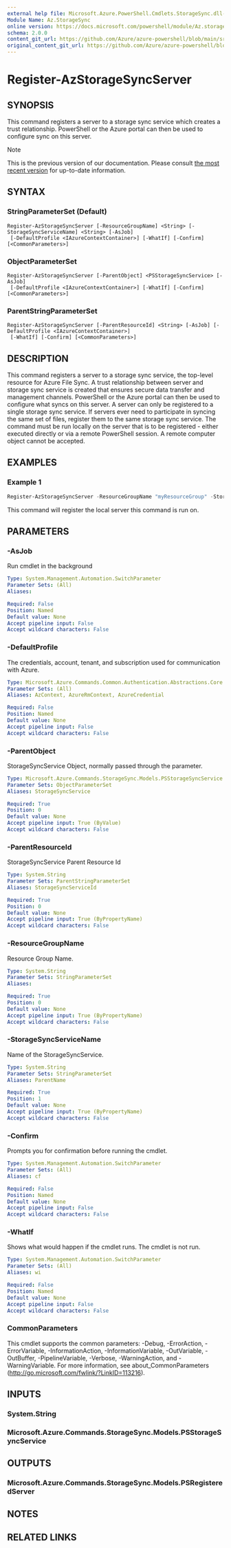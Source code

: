 ```yaml
---
external help file: Microsoft.Azure.PowerShell.Cmdlets.StorageSync.dll-Help.xml
Module Name: Az.StorageSync
online version: https://docs.microsoft.com/powershell/module/Az.storagesync/register-Azstoragesyncserver
schema: 2.0.0
content_git_url: https://github.com/Azure/azure-powershell/blob/main/src/StorageSync/StorageSync/help/Register-AzStorageSyncServer.md
original_content_git_url: https://github.com/Azure/azure-powershell/blob/main/src/StorageSync/StorageSync/help/Register-AzStorageSyncServer.md
---
```


# Register-AzStorageSyncServer

## SYNOPSIS
This command registers a server to a storage sync service which creates a trust relationship. PowerShell or the Azure portal can then be used to configure sync on this server.

> [!NOTE]
>This is the previous version of our documentation. Please consult [the most recent version](/powershell/module/az.storagesync/register-azstoragesyncserver) for up-to-date information.

## SYNTAX

### StringParameterSet (Default)
```
Register-AzStorageSyncServer [-ResourceGroupName] <String> [-StorageSyncServiceName] <String> [-AsJob]
 [-DefaultProfile <IAzureContextContainer>] [-WhatIf] [-Confirm] [<CommonParameters>]
```

### ObjectParameterSet
```
Register-AzStorageSyncServer [-ParentObject] <PSStorageSyncService> [-AsJob]
 [-DefaultProfile <IAzureContextContainer>] [-WhatIf] [-Confirm] [<CommonParameters>]
```

### ParentStringParameterSet
```
Register-AzStorageSyncServer [-ParentResourceId] <String> [-AsJob] [-DefaultProfile <IAzureContextContainer>]
 [-WhatIf] [-Confirm] [<CommonParameters>]
```

## DESCRIPTION
This command registers a server to a storage sync service, the top-level resource for Azure File Sync. A trust relationship between server and storage sync service is created that ensures secure data transfer and management channels. PowerShell or the Azure portal can then be used to configure what syncs on this server. A server can only be registered to a single storage sync service. If servers ever need to participate in syncing the same set of files, register them to the same storage sync service.
The command must be run locally on the server that is to be registered - either executed directly or via a remote PowerShell session. A remote computer object cannot be accepted.

## EXAMPLES

### Example 1
```powershell
Register-AzStorageSyncServer -ResourceGroupName "myResourceGroup" -StorageSyncServiceName "myStorageSyncServiceName"
```

This command will register the local server this command is run on.

## PARAMETERS

### -AsJob
Run cmdlet in the background

```yaml
Type: System.Management.Automation.SwitchParameter
Parameter Sets: (All)
Aliases:

Required: False
Position: Named
Default value: None
Accept pipeline input: False
Accept wildcard characters: False
```

### -DefaultProfile
The credentials, account, tenant, and subscription used for communication with Azure.

```yaml
Type: Microsoft.Azure.Commands.Common.Authentication.Abstractions.Core.IAzureContextContainer
Parameter Sets: (All)
Aliases: AzContext, AzureRmContext, AzureCredential

Required: False
Position: Named
Default value: None
Accept pipeline input: False
Accept wildcard characters: False
```

### -ParentObject
StorageSyncService Object, normally passed through the parameter.

```yaml
Type: Microsoft.Azure.Commands.StorageSync.Models.PSStorageSyncService
Parameter Sets: ObjectParameterSet
Aliases: StorageSyncService

Required: True
Position: 0
Default value: None
Accept pipeline input: True (ByValue)
Accept wildcard characters: False
```

### -ParentResourceId
StorageSyncService Parent Resource Id

```yaml
Type: System.String
Parameter Sets: ParentStringParameterSet
Aliases: StorageSyncServiceId

Required: True
Position: 0
Default value: None
Accept pipeline input: True (ByPropertyName)
Accept wildcard characters: False
```

### -ResourceGroupName
Resource Group Name.

```yaml
Type: System.String
Parameter Sets: StringParameterSet
Aliases:

Required: True
Position: 0
Default value: None
Accept pipeline input: True (ByPropertyName)
Accept wildcard characters: False
```

### -StorageSyncServiceName
Name of the StorageSyncService.

```yaml
Type: System.String
Parameter Sets: StringParameterSet
Aliases: ParentName

Required: True
Position: 1
Default value: None
Accept pipeline input: True (ByPropertyName)
Accept wildcard characters: False
```

### -Confirm
Prompts you for confirmation before running the cmdlet.

```yaml
Type: System.Management.Automation.SwitchParameter
Parameter Sets: (All)
Aliases: cf

Required: False
Position: Named
Default value: None
Accept pipeline input: False
Accept wildcard characters: False
```

### -WhatIf
Shows what would happen if the cmdlet runs. The cmdlet is not run.

```yaml
Type: System.Management.Automation.SwitchParameter
Parameter Sets: (All)
Aliases: wi

Required: False
Position: Named
Default value: None
Accept pipeline input: False
Accept wildcard characters: False
```

### CommonParameters
This cmdlet supports the common parameters: -Debug, -ErrorAction, -ErrorVariable, -InformationAction, -InformationVariable, -OutVariable, -OutBuffer, -PipelineVariable, -Verbose, -WarningAction, and -WarningVariable. For more information, see about_CommonParameters (http://go.microsoft.com/fwlink/?LinkID=113216).

## INPUTS

### System.String

### Microsoft.Azure.Commands.StorageSync.Models.PSStorageSyncService

## OUTPUTS

### Microsoft.Azure.Commands.StorageSync.Models.PSRegisteredServer

## NOTES

## RELATED LINKS
